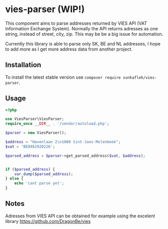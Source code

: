# vies-parser (WIP!)

This component aims to parse addresses returned by VIES API (VAT Information Exchange System). Normally the API returns adresses as one string, instead of street, city, zip. This may be be a big issue for automation.

Currently this library is able to parse only SK, BE and NL addresses, I hope to add more as I get more address data from another project.


## Installation

To install the latest stable version use `composer require sunkaflek/vies-parser`.


## Usage


```php
<?php

use ViesParser\ViesParser;
require_once __DIR__ . '/vendor/autoload.php';

$parser = new ViesParser();

$address = "Havenlaan 2\n1080 Sint-Jans-Molenbeek";
$vat = 'BE0462920226';

$parsed_address = $parser->get_parsed_address($vat, $address);


if ($parsed_address) {
    var_dump($parsed_address);
} else {
    echo 'cant parse yet';
}

```

## Notes

Adresses from VIES API can be obtained for example using the excelent library https://github.com/DragonBe/vies
